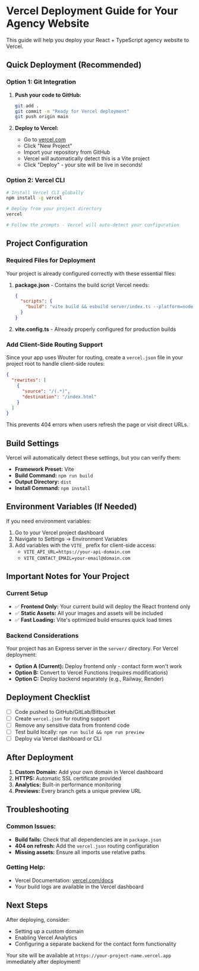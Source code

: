 # Vercel Deployment Guide for Your Agency Website

This guide will help you deploy your React + TypeScript agency website to Vercel.

## Quick Deployment (Recommended)

### Option 1: Git Integration
1. **Push your code to GitHub:**
   ```bash
   git add .
   git commit -m "Ready for Vercel deployment"
   git push origin main
   ```

2. **Deploy to Vercel:**
   - Go to [vercel.com](https://vercel.com)
   - Click "New Project"
   - Import your repository from GitHub
   - Vercel will automatically detect this is a Vite project
   - Click "Deploy" - your site will be live in seconds!

### Option 2: Vercel CLI
```bash
# Install Vercel CLI globally
npm install -g vercel

# Deploy from your project directory
vercel

# Follow the prompts - Vercel will auto-detect your configuration
```

## Project Configuration

### Required Files for Deployment

Your project is already configured correctly with these essential files:

1. **package.json** - Contains the build script Vercel needs:
   ```json
   {
     "scripts": {
       "build": "vite build && esbuild server/index.ts --platform=node --packages=external --bundle --format=esm --outdir=dist"
     }
   }
   ```

2. **vite.config.ts** - Already properly configured for production builds

### Add Client-Side Routing Support

Since your app uses Wouter for routing, create a `vercel.json` file in your project root to handle client-side routes:

```json
{
  "rewrites": [
    {
      "source": "/(.*)",
      "destination": "/index.html"
    }
  ]
}
```

This prevents 404 errors when users refresh the page or visit direct URLs.

## Build Settings

Vercel will automatically detect these settings, but you can verify them:

- **Framework Preset:** Vite
- **Build Command:** `npm run build`
- **Output Directory:** `dist`
- **Install Command:** `npm install`

## Environment Variables (If Needed)

If you need environment variables:

1. Go to your Vercel project dashboard
2. Navigate to Settings → Environment Variables
3. Add variables with the `VITE_` prefix for client-side access:
   - `VITE_API_URL=https://your-api-domain.com`
   - `VITE_CONTACT_EMAIL=your-email@domain.com`

## Important Notes for Your Project

### Current Setup
- ✅ **Frontend Only:** Your current build will deploy the React frontend only
- ✅ **Static Assets:** All your images and assets will be included
- ✅ **Fast Loading:** Vite's optimized build ensures quick load times

### Backend Considerations
Your project has an Express server in the `server/` directory. For Vercel deployment:

- **Option A (Current):** Deploy frontend only - contact form won't work
- **Option B:** Convert to Vercel Functions (requires modifications)
- **Option C:** Deploy backend separately (e.g., Railway, Render)

## Deployment Checklist

- [ ] Code pushed to GitHub/GitLab/Bitbucket
- [ ] Create `vercel.json` for routing support
- [ ] Remove any sensitive data from frontend code
- [ ] Test build locally: `npm run build && npm run preview`
- [ ] Deploy via Vercel dashboard or CLI

## After Deployment

1. **Custom Domain:** Add your own domain in Vercel dashboard
2. **HTTPS:** Automatic SSL certificate provided
3. **Analytics:** Built-in performance monitoring
4. **Previews:** Every branch gets a unique preview URL

## Troubleshooting

### Common Issues:
- **Build fails:** Check that all dependencies are in `package.json`
- **404 on refresh:** Add the `vercel.json` routing configuration
- **Missing assets:** Ensure all imports use relative paths

### Getting Help:
- Vercel Documentation: [vercel.com/docs](https://vercel.com/docs)
- Your build logs are available in the Vercel dashboard

## Next Steps

After deploying, consider:
- Setting up a custom domain
- Enabling Vercel Analytics
- Configuring a separate backend for the contact form functionality

Your site will be available at `https://your-project-name.vercel.app` immediately after deployment!